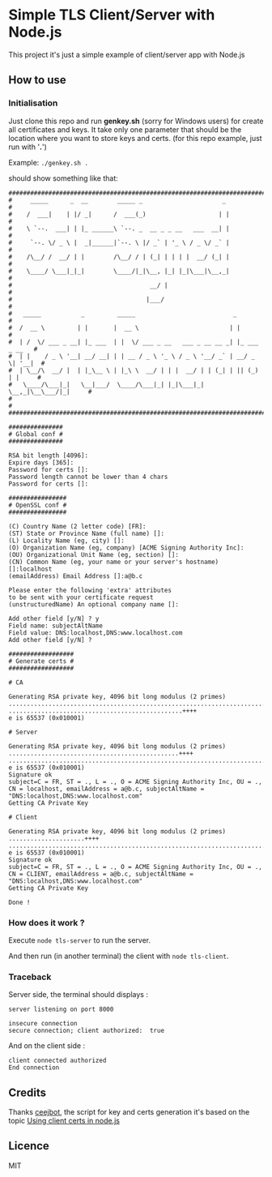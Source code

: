 # Simple TLS Client/Server with Node.js

This project it's just a simple example of client/server app with Node.js

## How to use

### Initialisation

Just clone this repo and run **genkey.sh** (sorry for Windows users) for create all certificates and keys.
It take only one parameter that should be the location where you want to store keys and certs. (for this repo example, just run with '**.**')

Example: `./genkey.sh .`

should show something like that:

```
###############################################################################
#     _____      _  __        _____ _                      _                  #
#    /  ___|    | |/ _|      /  ___(_)                    | |                 #
#    \ `--.  ___| | |_ ______\ `--. _  __ _ _ __   ___  __| |                 #
#     `--. \/ _ \ |  _|______|`--. \ |/ _` | '_ \ / _ \/ _` |                 #
#    /\__/ /  __/ | |        /\__/ / | (_| | | | |  __/ (_| |                 #
#    \____/ \___|_|_|        \____/|_|\__, |_| |_|\___|\__,_|                 #
#                                      __/ |                                  #
#                                     |___/                                   #
#   _____           _         _____                           _               #
#  /  __ \         | |       |  __ \                         | |              #
#  | /  \/ ___ _ __| |_ ___  | |  \/ ___ _ __   ___ _ __ __ _| |_ ___  _ __   #
#  | |    / _ \ '__| __/ __| | | __ / _ \ '_ \ / _ \ '__/ _` | __/ _ \| '__|  #
#  | \__/\  __/ |  | |_\__ \ | |_\ \  __/ | | |  __/ | | (_| | || (_) | |     #
#   \____/\___|_|   \__|___/  \____/\___|_| |_|\___|_|  \__,_|\__\___/|_|     #
#                                                                             #
###############################################################################

###############
# Global conf #
###############

RSA bit length [4096]:
Expire days [365]:
Password for certs []:
Password length cannot be lower than 4 chars
Password for certs []:

################
# OpenSSL conf #
################

(C) Country Name (2 letter code) [FR]:
(ST) State or Province Name (full name) []:
(L) Locality Name (eg, city) []:
(O) Organization Name (eg, company) [ACME Signing Authority Inc]:
(OU) Organizational Unit Name (eg, section) []:
(CN) Common Name (eg, your name or your server's hostname) []:localhost
(emailAddress) Email Address []:a@b.c

Please enter the following 'extra' attributes
to be sent with your certificate request
(unstructuredName) An optional company name []:

Add other field [y/N] ? y
Field name: subjectAltName
Field value: DNS:localhost,DNS:www.localhost.com      
Add other field [y/N] ? 

##################
# Generate certs #
##################

# CA

Generating RSA private key, 4096 bit long modulus (2 primes)
.............................................................................................................................................................................................++++
................................................++++
e is 65537 (0x010001)

# Server

Generating RSA private key, 4096 bit long modulus (2 primes)
...............................................++++
.....................................................................................................................................................................................++++
e is 65537 (0x010001)
Signature ok
subject=C = FR, ST = ., L = ., O = ACME Signing Authority Inc, OU = ., CN = localhost, emailAddress = a@b.c, subjectAltName = "DNS:localhost,DNS:www.localhost.com"
Getting CA Private Key

# Client

Generating RSA private key, 4096 bit long modulus (2 primes)
.....................++++
..........................................................................................................................................................................................................................++++
e is 65537 (0x010001)
Signature ok
subject=C = FR, ST = ., L = ., O = ACME Signing Authority Inc, OU = ., CN = CLIENT, emailAddress = a@b.c, subjectAltName = "DNS:localhost,DNS:www.localhost.com"
Getting CA Private Key

Done !
```

### How does it work ?

Execute `node tls-server` to run the server.

And then run (in another terminal) the client with `node tls-client`.

### Traceback

Server side, the terminal should displays :

```
server listening on port 8000

insecure connection
secure connection; client authorized:  true
```

And on the client side :

```
client connected authorized
End connection
```

## Credits

Thanks [ceejbot](https://github.com/ceejbot), the script for key and certs generation it's based on the topic [Using client certs in node.js
](http://ceejbot.tumblr.com/post/39969163196/using-client-certs-in-nodejs)

## Licence

MIT
